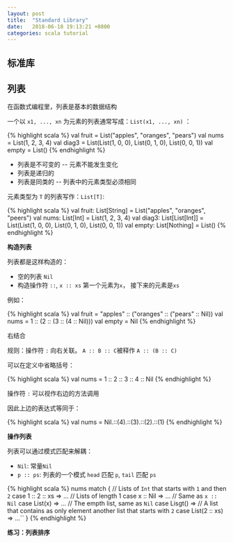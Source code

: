 ```yaml
---
layout: post
title:  "Standard Library"
date:   2018-06-18 19:13:21 +0800
categories: scala tutorial
---
```


## 标准库

## 列表

在函数式编程里，列表是基本的数据结构

一个以 `x1, ..., xn` 为元素的列表通常写成：`List(x1, ..., xn)` ：

{% highlight scala %}
val fruit = List("apples", "oranges", "pears")
val nums = List(1, 2, 3, 4)
val diag3 = List(List(1, 0, 0), List(0, 1, 0), List(0, 0, 1))
val empty = List()
{% endhighlight %}

- 列表是不可变的 -- 元素不能发生变化
- 列表是递归的
- 列表是同类的 -- 列表中的元素类型必须相同

元素类型为 `T` 的列表写作：`List[T]`:

{% highlight scala %}
val fruit: List[String] = List("apples", "oranges", "peers")
val nums: List[Int] = List(1, 2, 3, 4)
val diag3: List[List[Int]] = List(List(1, 0, 0), List(0, 1, 0), List(0, 0, 1))
val empty: List[Nothing] = List()
{% endhighlight %}

**构造列表**

列表都是这样构造的：

- 空的列表 `Nil`
- 构造操作符 `::`, `x :: xs` 第一个元素为`x`， 接下来的元素是`xs`

例如：

{% highlight scala %}
val fruit = "apples" :: ("oranges" :: ("pears" :: Nil))
val nums = 1 :: (2 :: (3 :: (4 :: Nil)))
val empty = Nil
{% endhighlight %}

右结合

规则：操作符 `:` 向右关联。
`A :: B :: C`被释作 `A :: (B :: C)`

可以在定义中省略括号：

{% highlight scala %}
val nums = 1 :: 2 :: 3 :: 4 :: Nil
{% endhighlight %}

操作符 `:` 可以视作右边的方法调用

因此上边的表达式等同于：

{% highlight scala %}
val nums = Nil.::(4).::(3).::(2).::(1)
{% endhighlight %}

**操作列表**

列表可以通过模式匹配来解耦：

- `Nil`: 常量`Nil`
- `p :: ps`: 列表的一个模式 `head` 匹配 `p`, `tail` 匹配 `ps`

{% highlight scala %}
nums match {
  // Lists of `Int` that starts with `1` and then `2`
  case 1 :: 2 :: xs => ...
  // Lists of length 1
  case x :: Nil => ...
  // Same as `x :: Nil`
  case List(x) => ...
  // The empth list, same as `Nil`
  case Lisgt() =>
  // A list that contains as only element another list that starts with `2`
  case List(2 :: xs) => ...``
}
{% endhighlight %}

**练习：列表排序**




